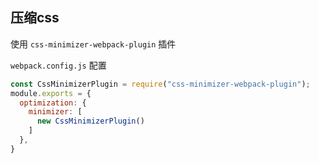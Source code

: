 ## 压缩css
使用 `css-minimizer-webpack-plugin` 插件

`webpack.config.js` 配置

``` js
const CssMinimizerPlugin = require("css-minimizer-webpack-plugin");
module.exports = {
  optimization: {
    minimizer: [
      new CssMinimizerPlugin()
    ]
  },
}
```
